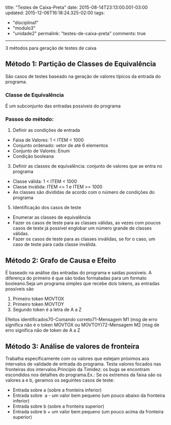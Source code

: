 title: "Testes de Caixa-Preta"
date: 2015-08-14T23:13:00.001-03:00
updated: 2015-12-06T16:18:24.325-02:00
tags: 
- "disciplina1"
- "modulo3"
- "unidade2"
permalink: "testes-de-caixa-preta"
comments: true
---

3 métodos para geração de testes de caixa  

## Método 1: Partição de Classes de Equivalência

São casos de testes baseado na geração de valores típicos da entrada do programa.  

### Classe de Equivalência

É um subconjunto das entradas possíveis do programa

### Passos do método:

1.  Definir as condições de entrada

*   Faixa de Valores: 1 < ITEM < 1000
*   Conjunto ordenado: vetor de até 6 elementos
*   Conjunto de Valores: Enum
*   Condição booleana

3.  Definir as classes de equivalência: conjunto de valores que se entra no programa

*   Classe válida: 1 < ITEM < 1000
*   Classe inválida: ITEM <= 1 e ITEM >= 1000
*   As classes são divididas de acordo com o número de condições do programa

5.  Identificação dos casos de teste

*   Enumerar as classes de equivalência
*   Fazer os casos de teste para as classes válidas, as vezes com poucos casos de teste já possível englobar um número grande de classes válidas. 
*   Fazer os casos de teste para as classes inválidas, se for o caso, um caso de teste para cada classe inválida.

## Método 2: Grafo de Causa e Efeito

É baseado na análise das entradas do programa e saídas possíveis. A diferença do primeiro é que são todas formatadas para um formato booleano.Seja um programa simples que recebe dois tokens, as entradas possíveis são

1.  Primeiro token MOVTOX
2.  Primeiro token MOVTOY
3.  Segundo token é a letra de A a Z

Efeitos identificados70-Comando correto71-Mensagem M1 (msg de erro significa não é o token MOVTOX ou MOVTOY)72-Mensagem M2 (msg de erro significa não de token de A a Z

## Método 3: Análise de valores de fronteira

Trabalha especificamente com os valores que estejam próximos aos intervalos de validade de entrada do programa. Testa valores focados nas fronteiras dos intervalos.Princípio da Timidez: os bugs se encontram escondidos nos detalhes do programa.Ex.: Se os extremos da faixa são os valores a e b, geramos os seguintes casos de teste:

*   Entrada sobre a (sobre a fronteira inferior)
*   Entrada sobre  a - um valor bem pequeno (um pouco abaixo da fronteira inferior)
*   Entrada sobre b (sobre a fronteira superior)
*   Entrada sobre b + um valor bem pequeno (um pouco acima da fronteira superior)
